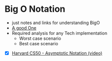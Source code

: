 # Big O Notation
- just notes and links for understanding BigO
- [A good One](http://discrete.gr/complexity/)
- Required analysis for any Tech implementation
  - Worst case scenario
  - Best case scenario
- [x] [Harvard CS50 - Asymptotic Notation (video)](https://www.youtube.com/watch?v=iOq5kSKqeR4)
